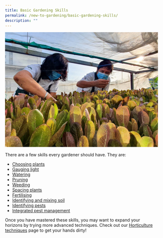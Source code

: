 ```yaml
---
title: Basic Gardening Skills
permalink: /new-to-gardening/basic-gardening-skills/
description: ""
---
```

<section>
<img title="Gardeners tending to a bed of lettuce. Photo by Jacqueline Chua" src="/images/Gardeners/GeneralMaintainance_JacChua.jpg">
<p> There are a few skills every gardener should have. They are:</p>
<ul>
	<li><a href="/page-index/horticulture-techniques/choosing-plants/">Choosing plants</a></li>
	<li><a href="/page-index/horticulture-techniques/gauging-light/">Gauging light</a></li>
	<li><a href="/page-index/horticulture-techniques/watering/">Watering</a></li>
	<li><a href="/page-index/horticulture-techniques/pruning/">Pruning</a></li>
	<li><a href="/page-index/horticulture-techniques/weeding/">Weeding</a></li>
	<li><a href="/page-index/horticulture-techniques/plant-spacing/">Spacing plants</a></li>
	<li><a href="/page-index/horticulture-techniques/fertilising/">Fertilising</a></li>
	<li><a href="/page-index/horticulture-techniques/soil/">Identifying and mixing soil</a></li>
	<li><a href="/digital-tools/pestid/">Identifying pests</a></li>
	<li><a href="/page-index/horticulture-techniques/ipm">Integrated pest management</a></li>
</ul>
</section>

<section>
<p>Once you have mastered these skills, you may want to expand your horizons by trying more advanced techniques. Check out our <a href="/learn-more-about-gardening/horticulture-techniques/">Horticulture techniques</a> page to get your hands dirty!
</p></section>